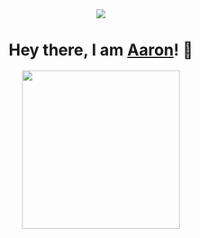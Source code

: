 <div align="center">
<img src="https://cdn.discordapp.com/attachments/561523819676696586/917107524119957534/imageonline-co-roundcorner_128x128.png">
</div>

<div align="center">
<h1>Hey there, I am <a href="https://www.youtube.com/watch?v=dQw4w9WgXcQ" target="_blank">Aaron</a>! 👋</h1>
    <img src="https://lanyard-profile-readme.vercel.app/api/287218738242125826" height="280">
</div>
<br>
<br>
<br>

